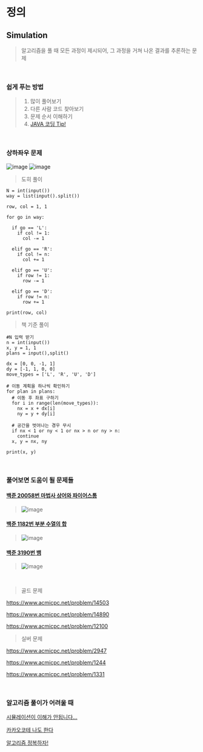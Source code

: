 # 정의
## Simulation 
> 알고리즘을 풀 때 모든 과정이 제시되어, 그 과정을 거쳐 나온 결과를 추론하는 문제

<br>

### 쉽게 푸는 방법
> 1. 많이 풀어보기
> 2. 다른 사람 코드 찾아보기
> 3. 문제 순서 이해하기
> 4. [JAVA 코딩 Tip!](https://myeongmy.tistory.com/9)

<br>

### 상하좌우 문제

![image](https://user-images.githubusercontent.com/45910064/128274228-5299a43f-eed3-4c5d-a7e0-4786abefe095.png)
![image](https://user-images.githubusercontent.com/45910064/128274249-cdf183ee-2b37-4aa7-9e9e-843dc1887029.png)

> 도히 풀이

```{.python3}
N = int(input())
way = list(input().split())

row, col = 1, 1

for go in way:
 
  if go == 'L':
    if col != 1:
      col -= 1
     
  elif go == 'R':
    if col != n:
      col += 1

  elif go == 'U':
    if row != 1:
      row -= 1

  elif go == 'D':
    if row != n:
      row += 1

print(row, col)
```

> 책 기준 풀이

```{.python3}
#N 입력 받기
n = int(input())
x, y = 1, 1
plans = input(),split()

dx = [0, 0, -1, 1]
dy = [-1, 1, 0, 0]
move_types = ['L', 'R', 'U', 'D']

# 이동 계획을 하나씩 확인하기
for plan in plans:
  # 이동 후 좌표 구하기
  for i in range(len(move_types)):
    nx = x + dx[i]
    ny = y + dy[i]
  
  # 공간을 벗어나는 경우 무시
  if nx < 1 or ny < 1 or nx > n or ny > n:
    continue
  x, y = nx, ny

print(x, y)
```

<br>

### 풀어보면 도움이 될 문제들
#### [백준 20058번 마법사 상어와 파이어스톰](https://www.acmicpc.net/problem/20058)
> ![image](https://user-images.githubusercontent.com/45910064/128275072-a465e2db-d9af-4702-89a0-fa2ee862f2b6.png)
>
#### [백준 1182번 부분 수열의 합](https://www.acmicpc.net/problem/1182)
>![image](https://user-images.githubusercontent.com/45910064/128275084-84bc43fd-91cc-4447-9fcf-610e6576333e.png)
>
#### [백준 3190번 뱀](https://www.acmicpc.net/problem/3190)
> ![image](https://user-images.githubusercontent.com/45910064/128275101-4e572a9d-091d-4539-a067-ec2367863f54.png)

<br>

> 골드 문제

https://www.acmicpc.net/problem/14503 

https://www.acmicpc.net/problem/14890 

https://www.acmicpc.net/problem/12100

> 실버 문제

https://www.acmicpc.net/problem/2947

https://www.acmicpc.net/problem/1244

https://www.acmicpc.net/problem/1331

<br>

### 알고리즘 풀이가 어려울 때

[시뮬레이션이 이해가 안됩니다...](https://blog.encrypted.gg/948)

[카카오코테 나도 한다](https://tech.kakao.com/2021/02/16/2021-kakao-recruitment-round-2/)

[알고리즘 정복하자!](https://myeongmy.tistory.com/55)
